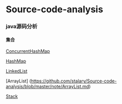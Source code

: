 # Source-code-analysis

### java源码分析
#### 集合
[ConcurrentHashMap](https://github.com/stalary/Source-code-analysis/blob/master/note/ConcurrentHashMap.md)

[HashMap](https://github.com/stalary/Source-code-analysis/blob/master/note/HashMap.md)

[LinkedList](https://github.com/stalary/Source-code-analysis/blob/master/note/LinkedList.md)

[ArrayList] (https://github.com/stalary/Source-code-analysis/blob/master/note/ArrayList.md)

[Stack](https://github.com/stalary/Source-code-analysis/blob/master/note/Stack.md)

